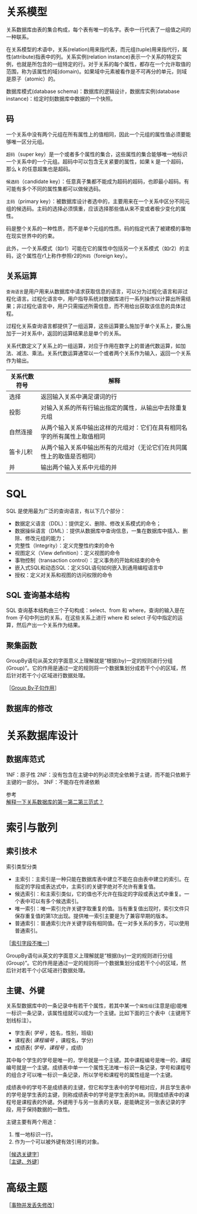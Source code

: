 
# 关系模型

关系数据库由表的集合构成，每个表有唯一的名字。表中一行代表了一组值之间的一种联系。

在关系模型的术语中，关系(relation)用来指代表，而元组(tuple)用来指代行，属性(attribute)指表中的列。关系实例(relation instance)表示一个关系的特定实例，也就是所包含的一组特定的行。对于关系的每个属性，都存在一个允许取值的范围，称为该属性的域(domain)。如果域中元素被看作是不可再分的单元，则域是原子（atomic）的。

数据库模式(database schema)：数据库的逻辑设计，数据库实例(database instance)：给定时刻数据库中数据的一个快照。

## 码

一个关系中没有两个元组在所有属性上的值相同，因此一个元组的属性值必须要能够唯一区分元组。

`超码`（super key）是一个或者多个属性的集合，这些属性的集合能够唯一地标识一个关系中的一个元组。超码中可以包含无关紧要的属性，如果 k 是一个超码，那么 k 的任意超集也是超码。

`候选码`（candidate key）：任意真子集都不能成为超码的超码，也即最小超码。有可能有多个不同的属性集都可以做候选码。

`主码`（primary key）：被数据库设计者选中的，主要用来在一个关系中区分不同元组的候选码。主码的选择必须慎重，应该选择那些值从来不变或者极少变化的属性。

码是整个关系的一种性质，而不是单个元组的性质。码的指定代表了被建模的事物在现实世界中的约束。

此外，一个关系模式（如r1）可能在它的属性中包括另一个关系模式（如r2）的主码，这个属性在r1上称作参照r2的`外码`（foreign key）。

## 关系运算

`查询语言`是用户用来从数据库中请求获取信息的语言，可以分为过程化语言和非过程化语言。过程化语言中，用户指导系统对数据库进行一系列操作以计算出所需结果；非过程化语言中，用户只需描述所需信息，而不用给出获取该信息的具体过程。

过程化关系查询语言都提供了一组运算，这些运算要么施加于单个关系上，要么施加于一对关系中，返回的运算结果总是单个的关系。

关系代数定义了关系上的一组运算，对应于作用在数字上的普通代数运算，如加法、减法、乘法。关系代数运算通常以一个或者两个关系作为输入，返回一个关系作为输出。

| 关系代数符号 |          解释       |
|------------|--------------------|
|    选择     | 返回输入关系中满足谓词的行  | 
|    投影     | 对输入关系的所有行输出指定的属性，从输出中去除重复元组 |
|  自然连接   | 从两个输入关系中输出这样的元组对：它们在具有相同名字的所有属性上取值相同 |
|  笛卡儿积   | 从两个输入关系中输出所有的元组对（无论它们在共同属性上的取值是否相同）  |
|    并      | 输出两个输入关系中元组的并 |

# SQL

SQL 是使用最为广泛的查询语言，有以下几个部分：

* 数据定义语言（DDL）：提供定义、删除、修改关系模式的命令；
* 数据操纵语言（DML）：提供从数据库中查询信息，一集在数据库中插入、删除、修改元组的能力；
* 完整性（Integrity）：定义完整性约束的命令
* 视图定义（View definition）：定义视图的命令
* 事物控制（transaction control）：定义事务的开始和结束的命令
* 嵌入式SQL和动态SQL：定义SQL语句如何嵌入到通用编程语言中
* 授权：定义对关系和视图的访问权限的命令


## SQL 查询基本结构

SQL 查询基本结构由三个子句构成：select、from 和 where，查询的输入是在 from 子句中列出的关系，在这些关系上进行 where 和 select 子句中指定的运算，然后产出一个关系作为结果。


## 聚集函数

GroupBy语句从英文的字面意义上理解就是“根据(by)一定的规则进行分组(Group)”。它的作用是通过一定的规则将一个数据集划分成若干个小的区域，然后针对若干个小区域进行数据处理。

［[Group By子句作用](http://www.nowcoder.com/questionTerminal/a1403ec16dc245ebbed0f88f7479dd92)］  

## 数据库的修改

# 关系数据库设计


## 数据库范式

1NF：原子性
2NF：没有包含在主键中的列必须完全依赖于主键，而不能只依赖于主键的一部分。
3NF：不能存在传递依赖


参考  
[解释一下关系数据库的第一第二第三范式？](https://www.zhihu.com/question/24696366)  

# 索引与散列
## 索引技术

索引类型分类

* 主索引：主索引是一种只能在数据库表中建立不能在自由表中建立的索引。在指定的字段或表达式中，主索引的关键字绝对不允许有重复值。
* 候选索引：和主索引类似，它的值也不允许在指定的字段或表达式中重复。一个表中可以有多个候选索引。
* 唯一索引：唯一索引允许关键字取重复的值。当有重复值出现时，索引文件只保存重复值的第1次出现。提供唯一索引主要是为了兼容早期的版本。
* 普通索引：普通索引允许关键字段有相同值。在一对多关系的多方，可以使用普通索引。

［[索引字段不唯一](https://www.nowcoder.com/questionTerminal/1fbc72e6a9964221ab1f8bb674775869)］

GroupBy语句从英文的字面意义上理解就是“根据(by)一定的规则进行分组(Group)”。它的作用是通过一定的规则将一个数据集划分成若干个小的区域，然后针对若干个小区域进行数据处理。

## 主键、外键

关系型数据库中的一条记录中有若干个属性，若其中某一个`属性组`(注意是组)能唯一标识一条记录，该属性组就可以成为一个主键。比如下面的三个表中（主键用下划线标注）。

* 学生表( _学号_ ，姓名，性别，班级) 
* 课程表( _课程编号_ ，课程名，学分) 
* 成绩表( _学号，课程号_ ，成绩)

其中每个学生的学号是唯一的，学号就是一个主键。其中课程编号是唯一的，课程编号就是一个主键。成绩表中单一一个属性无法唯一标识一条记录，学号和课程号的组合才可以唯一标识一条记录，所以学号和课程号的属性组是一个主键。

成绩表中的学号不是成绩表的主键，但它和学生表中的学号相对应，并且学生表中的学号是学生表的主键，则称成绩表中的学号是学生表的`外键`。同理成绩表中的课程号是课程表的外键。外键用于与另一张表的关联，是能确定另一张表记录的字段，用于保持数据的一致性。

主键主要有两个用途：

1. 惟一地标识一行。
2. 作为一个可以被外键有效引用的对象。



［[候选关键字](http://www.nowcoder.com/questionTerminal/088587c25467478884128c0cb31eeeb8)］  
［[主键、外键](http://www.nowcoder.com/questionTerminal/70100692594e4130a6b3efe344ef3874)］  

# 高级主题

［[事物并发丢失修改](http://www.nowcoder.com/questionTerminal/ea4505062668488c8048a82368e3d9e2)］  

